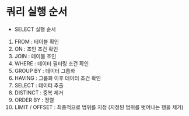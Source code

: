 # 쿼리 실행 순서
- SELECT 실행 순서
1. FROM : 테이블 확인
2. ON : 조인 조건 확인
3. JOIN : 테이블 조인
4. WHERE : 데이터 필터링 조건 확인
5. GROUP BY : 데이터 그룹화
6. HAVING : 그룹화 이후 데이터 조건 확인
7. SELECT : 데이터 추출
8. DISTINCT : 중복 제거
9. ORDER BY : 정렬
10. LIMIT / OFFSET : 최종적으로 범위를 지정 (지정된 범위를 벗어나는 행을 제거)
